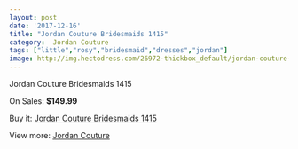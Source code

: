 ```yaml
---
layout: post
date: '2017-12-16'
title: "Jordan Couture Bridesmaids 1415"
category:  Jordan Couture
tags: ["little","rosy","bridesmaid","dresses","jordan"]
image: http://img.hectodress.com/26972-thickbox_default/jordan-couture-bridesmaids-1415.jpg
---
```

Jordan Couture Bridesmaids 1415

On Sales: **$149.99**
<a href="https://www.hectodress.com/-jordan-couture/12565-jordan-couture-bridesmaids-1415.html"><amp-img layout="responsive" width="600" height="600" src="//img.hectodress.com/26972-thickbox_default/jordan-couture-bridesmaids-1415.jpg" alt="Jordan Couture Bridesmaids 1415 0" /></a>

Buy it: [Jordan Couture Bridesmaids 1415](https://www.hectodress.com/-jordan-couture/12565-jordan-couture-bridesmaids-1415.html "Jordan Couture Bridesmaids 1415")

View more: [ Jordan Couture](https://www.hectodress.com/192--jordan-couture " Jordan Couture")